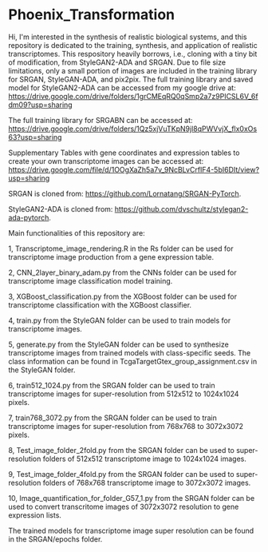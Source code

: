 # Phoenix_Transformation
Hi, I'm interested in the synthesis of realistic biological systems, and this repository is dedicated to the training, synthesis, and application of realistic transcriptomes.
This respository heavily borrows, i.e., cloning with a tiny bit of modification, from StyleGAN2-ADA and SRGAN.
Due to file size limitations, only a small portion of images are included in the training library for SRGAN, StyleGAN-ADA, and pix2pix.
The full training library and saved model for StyleGAN2-ADA can be accessed from my google drive at:
https://drive.google.com/drive/folders/1grCMEqRQ0qSmp2a7z9PICSL6V_6fdm09?usp=sharing

The full training library for SRGABN can be accessed at:
https://drive.google.com/drive/folders/1Qz5xjVuTKpN9jl8qPWVvjX_flx0xOs63?usp=sharing

Supplementary Tables with gene coordinates and expression tables to create your own transcriptome images can be accessed at:
https://drive.google.com/file/d/1OOgXaZh5a7v_9NcBLvCrfIF4-5bI6DIt/view?usp=sharing

SRGAN is cloned from: https://github.com/Lornatang/SRGAN-PyTorch.

StyleGAN2-ADA is cloned from: https://github.com/dvschultz/stylegan2-ada-pytorch.

Main functionalities of this repository are:

1, Transcriptome_image_rendering.R in the Rs folder can be used for transcriptome image production from a gene expression table.

2, CNN_2layer_binary_adam.py from the CNNs folder can be used for transcriptome image classification model training.

3, XGBoost_classification.py from the XGBoost folder can be used for transcriptome classification with the XGBoost classifier.

4, train.py from the StyleGAN folder can be used to train models for transcriptome images.

5, generate.py from the StyleGAN folder can be used to synthesize transcriptome images from trained models with class-specific seeds. The class information can be found in TcgaTargetGtex_group_assignment.csv in the StyleGAN folder.

6, train512_1024.py from the SRGAN folder can be used to train transcriptome images for super-resolution from 512x512 to 1024x1024 pixels.

7, train768_3072.py from the SRGAN folder can be used to train transcriptome images for super-resolution from 768x768 to 3072x3072 pixels.

8, Test_image_folder_2fold.py from the SRGAN folder can be used to super-resolution folders of 512x512 transcriptome image to 1024x1024 images.

9, Test_image_folder_4fold.py from the SRGAN folder can be used to super-resolution folders of 768x768 transcriptome image to 3072x3072 images.

10, Image_quantification_for_folder_G57_1.py from the SRGAN folder can be used to convert transcritome images of 3072x3072 resolution to gene expression lists.

The trained models for transcriptome image super resolution can be found in the SRGAN/epochs folder.
